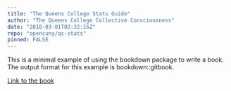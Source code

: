 ```yaml
---
title: "The Queens College Stats Guide"
author: "The Queens College Collective Consciousness"
date: "2018-03-01T02:32:16Z"
repo: "opencuny/qc-stats"
pinned: FALSE
---
```


This is a minimal example of using the bookdown package to write a book. The output format for this example is bookdown::gitbook.

[Link to the book](https://bookdown.org/open/qcstats/)
